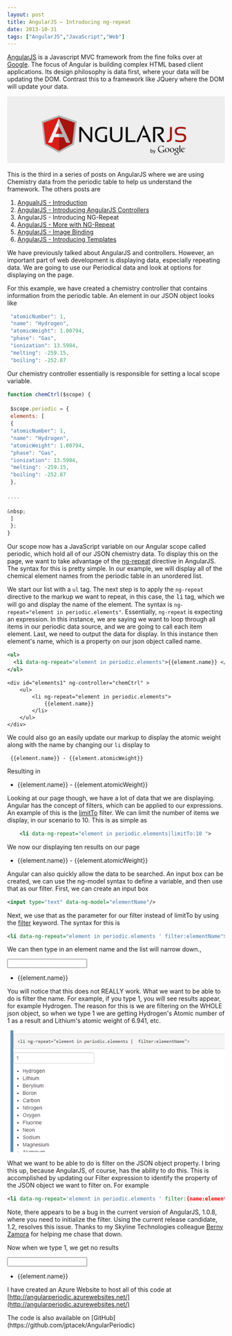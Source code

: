 ```yaml
---
layout: post
title: AngularJS – Introducing ng-repeat
date: 2013-10-31
tags: ["AngularJS","JavaScript","Web"]
---
```


[AngularJS](http://www.angularjs.org) is a Javascript MVC framework from the fine folks over at
[Google](http://www.google.com). The focus of Angular is building complex
 HTML based client applications. Its design philosophy is data first, where your data will be updating the DOM.
 Contrast this to a framework like JQuery where the DOM will update your data.

![AngularJS Logo](angularLogo.png)

This is the third in a series of posts on AngularJS where we are using Chemistry data from the periodic table
to help us understand the framework. The others posts are

1. [AngualrJS - Introduction](http://www.jptacek.com/2013/10/angularjs-introduction/)
2. [AngularJS - Introducing AngularJS Controllers](http://www.jptacek.com/2013/10/introducing-angularjs-controllers/)
3. AngularJS - Introducing NG-Repeat
4. [AngularJS - More with NG-Repeat](http://www.jptacek.com/2014/01/angularjs-further-with-ng-repeat/)
5. [AngularJS - Image Binding](http://www.jptacek.com/2014/01/angularjs-lou-reed/)
6. [AngularJS - Introducing Templates](http://www.jptacek.com/2014/02/angularJS-templates/)

We have previously talked about AngularJS and controllers. However, an important part of web development is displaying data, especially repeating data. We are going to use our Periodical data and look at options for displaying on the page.

For this example, we have created a chemistry controller that contains information from the periodic table. An element in our JSON object looks like

```javascript
 "atomicNumber": 1,
 "name": "Hydrogen",
 "atomicWeight": 1.00794,
 "phase": "Gas",
 "ionization": 13.5984,
 "melting": -259.15,
 "boiling": -252.87
```

Our chemistry controller essentially is responsible for setting a local scope variable.

```javascript
function chemCtrl($scope) {

 $scope.periodic = {
 elements: [
 {
 "atomicNumber": 1,
 "name": "Hydrogen",
 "atomicWeight": 1.00794,
 "phase": "Gas",
 "ionization": 13.5984,
 "melting": -259.15,
 "boiling": -252.87
 },

....

&nbsp;
 ]
 };
}
```

Our scope now has a JavaScript variable on our Angular scope called periodic, which hold all of our JSON chemistry data. To display this on the page, we want to take advantage of the [ng-repeat](http://docs.angularjs.org/api/ng.directive:ngRepeat) directive in AngularJS. The syntax for this is pretty simple. In our example, we will display all of the chemical element names from the periodic table in an unordered list.

We start our list with a ``ul`` tag. The next step is to apply the ``ng-repeat`` directive to the markup we want to repeat, in this case, the <span style="font-family: Courier New;">li</span> tag, which we will go and display the name of the element.
The syntax is ``ng-repeat="element in periodic.elements"``. Essentially, ``ng-repeat`` is expecting an expression.
In this instance, we are saying we want to loop through all items in our periodic data source, and we are going to call each item element. Last, we need to output the data for display. In this instance then element's name, which is a property on our json object called name.

```xml
<ul>
  <li data-ng-repeat="element in periodic.elements">{{element.name}} </li>
</ul>
```

<div id="ngApp" ng-app="chemistryApp">

    <div id="elements1" ng-controller="chemCtrl" >
        <ul>
            <li ng-repeat="element in periodic.elements">
                {{element.name}}
            </li>
        </ul>
    </div>

We could also go an easily update our markup to display the atomic weight along with the name by changing our ``li``
 display to

```
 {{element.name}} - {{element.atomicWeight}}
```


Resulting in

   <div id="elements2" ng-controller="chemCtrl" >
        <ul>
            <li ng-repeat="element in periodic.elements">
                {{element.name}} - {{element.atomicWeight}}
            </li>
        </ul>
    </div>

Looking at our page though, we have a lot of data that we are displaying. Angular has the concept of filters, which can be applied to our expressions. An example of this is the [limitTo](http://docs.angularjs.org/api/ng.filter:limitTo) filter. We can limit the number of items we display, in our scenario to 10\. This is as simple as

```xml
    <li data-ng-repeat="element in periodic.elements|limitTo:10 ">
```

We now our displaying ten results on our page

   <div id="elements2" ng-controller="chemCtrl" >
         <ul>
             <li ng-repeat="element in periodic.elements|limitTo:10">
                 {{element.name}} - {{element.atomicWeight}}
             </li>
         </ul>
     </div>

Angular can also quickly allow the data to be searched. An input box can be created, we can use the ng-model syntax
to define a variable, and then use that as our filter. First, we can create an input box

```xml
<input type="text" data-ng-model="elementName"/>
```

Next, we use that as the parameter for our filter instead of limitTo by using the [filter](http://docs.angularjs.org/api/ng.filter:filter) keyword. The syntax for this is

```xml
<li data-ng-repeat="element in periodic.elements ' filter:elementName">
```

We can then type in an element name and the list will narrow down.,


   <div id="elements3" ng-controller="chemCtrl" >
    <input type="text" ng-model="elementName"/>
    <div id="elements3" ng-controller="chemCtrl" >
        <ul>
            <li ng-repeat="element in periodic.elements | filter:elementName">
                {{element.name}}
            </li>
        </ul>
    </div>
    </div>

You will notice that this does not REALLY work. What we want to be able to do is filter the name. For example, if
you type 1, you will see results appear, for example Hydrogen. The reason for this is we are filtering on the
WHOLE json object, so when we type 1 we are getting Hydrogen's Atomic number of 1 as a result and Lithium's atomic
weight of 6.941, etc.

![](103113_1053_AngularJSIn7.png)

What we want to be able to do is filter on the JSON object property. I bring this up, because AngularJS, of course, has the ability to do this. This is accomplished by updating our Filter expression to identify the property of the JSON object we want to filter on. For example

```xml
<li data-ng-repeat='element in periodic.elements ' filter:{name:elementNameOnly}'>
```

Note, there appears to be a bug in the current version of AngularJS, 1.0.8, where you need to initialize the filter. Using the current release candidate, 1.2, resolves this issue. Thanks to my Skyline Technologies colleague [Berny Zamora](https://twitter.com/bernyzamora) for helping me chase that down.

Now when we type 1, we get no results

   <div id="elements4" ng-controller="chemCtrl" >
    <input type="text" ng-model="elementNameOnly"/>
        <ul>
            <li ng-repeat="element in periodic.elements | filter:{name:elementNameOnly}">
                {{element.name}}
            </li>
        </ul>
    </div>



I have created an Azure Website to host all of this code at [http://angularperiodic.azurewebsites.net/](http://angularperiodic.azurewebsites.net/)

<p>The code is also available on [GitHub](https://github.com/jptacek/AngularPeriodic)
&nbsp;

&nbsp;

&nbsp;
</div>


<script type="text/javascript" src="/2013/10/angularjs-introducing-ng-repeat/js/chemistryApp.js"></script>
<script type="text/javascript" src="/2013/10/angularjs-introducing-ng-repeat/js/chemistryController.js"></script>
<script type="text/javascript" src="/2014/02/angularJS-templates/js/chemistry.js"></script>